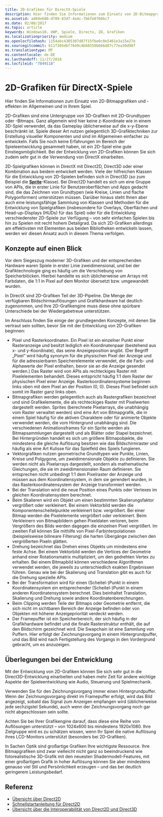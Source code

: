 ```yaml
---
title: 2D-Grafiken für DirectX-Spiele
description: Hier finden Sie Informationen zum Einsatz von 2D-Bitmapgrafiken und -effekten im Allgemeinen und in Ihrem Spiel.
ms.assetid: ad69e680-d709-83d7-4a4c-7bbfe0766bc7
ms.date: 02/08/2017
ms.topic: article
keywords: Windows10, UWP, Spiele, Directx, 2D, Grafiken
ms.localizationpriority: medium
ms.openlocfilehash: 1154abc4305307d87f15fbe0c0e5461e3a15e27e
ms.sourcegitcommit: b11f305dbf7649c4b68550b666487c77ea30d98f
ms.translationtype: MT
ms.contentlocale: de-DE
ms.lasthandoff: 11/27/2018
ms.locfileid: "7849118"
---
```

# <a name="2d-graphics-for-directx-games"></a>2D-Grafiken für DirectX-Spiele



Hier finden Sie Informationen zum Einsatz von 2D-Bitmapgrafiken und -effekten im Allgemeinen und in Ihrem Spiel.

2D-Grafiken sind eine Untergruppe von 3D-Grafiken mit 2D-Grundtypen oder -Bitmaps. Ganz allgemein wird hier keine z-Koordinate wie in einem 3D-Spiel verwendet, da das Gameplay üblicherweise auf die x-y-Ebene beschränkt ist. Spiele dieser Art nutzen gelegentlich 3D-Grafiktechniken zur Erstellung visueller Komponenten und sind im Allgemeinen einfacher zu entwickeln. Falls Sie noch keine Erfahrungen im Bereich der Spieleentwicklung gesammelt haben, ist ein 2D-Spiel eine gute Einstiegsmöglichkeit. Bei der Entwicklung von 2D-Grafiken können Sie sich zudem sehr gut in die Verwendung von DirectX einarbeiten.

2D-Spielgrafiken können in DirectX mit Direct2D, Direct3D oder einer Kombination aus beidem entwickelt werden. Viele der hilfreichen Klassen für die Entwicklung von 2D-Spielen befinden sich in Direct3D (so zum Beispiel die [**Sprite**](https://msdn.microsoft.com/library/windows/desktop/bb205601)-Klasse). Bei Direct2D handelt es sich um eine Gruppe von APIs, die in erster Linie für Benutzeroberflächen und Apps gedacht sind, die das Zeichnen von Grundtypen (wie Kreise, Linien und flache Polygonformen) unterstützen müssen. Darüber hinaus steht Ihnen aber auch eine leistungsfähige Sammlung von Klassen und Methoden für die Entwicklung von Spielgrafiken (insbesondere für Overlays, Oberflächen und Head-up-Displays (HUDs) für das Spiel) oder für die Entwicklung verschiedenster 2D-Spiele zur Verfügung – von sehr einfachen Spielen bis hin zu Spielen mit recht hohem Detailgrad. Da sich 2D-Grafiken allerdings am effektivsten mit Elementen aus beiden Bibliotheken entwickeln lassen, werden wir diesen Ansatz auch in diesem Thema verfolgen.

## <a name="concepts-at-a-glance"></a>Konzepte auf einen Blick


Vor dem Siegeszug moderner 3D-Grafiken und der entsprechenden Hardware waren Spiele in erster Linie zweidimensional, und bei der Grafiktechnologie ging es häufig um die Verschiebung von Speicherblöcken. Hierbei handelte es sich üblicherweise um Arrays mit Farbdaten, die 1:1 in Pixel auf dem Monitor übersetzt bzw. umgewandelt wurden.

In DirectX sind 2D-Grafiken Teil der 3D-Pipeline. Die Menge der verfügbaren Bildschirmauflösungen und Grafikhardware hat deutlich zugenommen, und Ihre 2D-Grafikengine muss diese ohne spürbare Unterschiede bei der Wiedergabetreue unterstützen.

Im Anschluss finden Sie einige der grundlegenden Konzepte, mit denen Sie vertraut sein sollten, bevor Sie mit der Entwicklung von 2D-Grafiken beginnen:

-   Pixel und Rasterkoordinaten. Ein Pixel ist ein einzelner Punkt einer Rasteranzeige und besitzt lediglich ein Koordinatenpaar (bestehend aus x- und y-Koordinate), das seine Anzeigeposition angibt. (Der Begriff „Pixel“ wird häufig synonym für die physischen Pixel der Anzeige und für die adressierbaren Speicherelemente verwendet, die die Farb- und Alphawerte der Pixel enthalten, bevor sie an die Anzeige gesendet werden.) Das Raster wird von APIs als rechteckiges Raster mit Pixelelementen behandelt. Dieses entspricht häufig 1:1 dem Raster der physischen Pixel einer Anzeige. Rasterkoordinatensysteme beginnen links oben mit dem Pixel an der Position (0, 0). Dieses Pixel befindet sich somit im Raster ganz links oben.
-   Bitmapgrafiken werden gelegentlich auch als Rastergrafiken bezeichnet und sind Grafikelemente, die als rechteckiges Raster mit Pixelwerten dargestellt werden. Sprites (berechnete Pixelarrays, die unabhängig vom Raster verwaltet werden) sind eine Art von Bitmapgrafik, die in einem Spiel häufig für die aktiven Charaktere oder für animierte Objekte verwendet werden, die vom Hintergrund unabhängig sind. Die verschiedenen Animationsframes für ein Sprite werden als Bitmapsammlungen dargestellt und als Blätter oder Stapel bezeichnet. Bei Hintergründen handelt es sich um größere Bitmapobjekte, die mindestens die gleiche Auflösung besitzen wie das Bildschirmraster und häufig als eine Art Kulisse für das Spielfeld des Spiels fungieren.
-   Vektorgrafiken nutzen geometrische Grundtypen wie Punkte, Linien, Kreise und Polgygone, um zweidimensionale Objekte zu definieren. Sie werden nicht als Pixelarrays dargestellt, sondern als mathematische Gleichungen, die sie im zweidimensionalen Raum definieren. Sie entsprechen nicht unbedingt 1:1 dem Pixelraster der Anzeige und müssen aus dem Koordinatensystem, in dem sie gerendert wurden, in das Rasterkoordinatensystem der Anzeige transformiert werden.
-   Bei der Translation wird die neue Position eines Punkts oder Vertexes im gleichen Koordinatensystem berechnet.
-   Beim Skalieren wird ein Objekt um einen bestimmten Skalierungsfaktor vergrößert oder verkleinert. Bei einem Vektorbild werden die Komponentenscheitelpunkte verkleinert bzw. vergrößert. Bei einer Bitmap werden die Pixelelemente vergrößert oder verkleinert. Beim Verkleinern von Bitmapbildern gehen Pixeldaten verloren, beim Vergrößern des Bilds werden dagegen die einzelnen Pixel vergrößert. Im zweiten Fall können Sie mithilfe von Pixel-Farbinterpolationen (beispielsweise bilineare Filterung) die harten Übergänge zwischen den vergrößerten Pixeln glätten.
-   Drehung bezeichnet das Drehen eines Objekts um mindestens eine feste Achse. Bei einem Vektorbild werden die Vertices der Geometrie anhand einer Rotationsmatrix multipliziert, um den gedrehten Vertex zu erhalten. Bei einem Bitmapbild können verschiedene Algorithmen verwendet werden, die jeweils zu unterschiedlich exakten Ergebnissen führen. Genau wie bei der Skalierung und Translation gibt es auch für die Drehung spezielle APIs.
-   Bei der Transformation wird für einen (Scheitel-)Punkt in einem Koordinatensystem ein entsprechender (Scheitel-)Punkt in einem anderen Koordinatensystem berechnet. Dies beinhaltet Translation, Skalierung und Drehung sowie andere Koordinatenberechnungen.
-   Beim Clipping werden Teile der Bitmaps oder Geometrie entfernt, die sich nicht im sichtbaren Bereich der Anzeige befinden oder von Objekten mit höherer Anzeigepriorität verdeckt werden.
-   Der Framepuffer ist ein Speicherbereich, der sich häufig in der Grafikhardware befindet und die finale Rasterstruktur enthält, die auf den Bildschirm gezeichnet wird. Die Swapchain ist eine Sammlung von Puffern. Hier erfolgt der Zeichnungsvorgang in einem Hintergrundpuffer, und das Bild wird nach Fertigstellung des Vorgangs in den Vordergrund gebracht, um es anzuzeigen.

## <a name="design-considerations"></a>Überlegungen bei der Entwicklung


Mit der Entwicklung von 2D-Grafiken können Sie sich sehr gut in die Direct3D-Entwicklung einarbeiten und haben mehr Zeit für andere wichtige Aspekte der Spieleentwicklung wie Audio, Steuerung und Spielmechanik.

Verwenden Sie für den Zeichnungsvorgang immer einen Hintergrundpuffer. Wenn der Zeichnungsvorgang direkt im Framepuffer erfolgt, wird das Bild angezeigt, sobald das Signal zum Anzeigen empfangen wird (üblicherweise jede sechzigstel Sekunde), auch wenn der Zeichnungsvorgang noch gar nicht abgeschlossen sein sollte.

Achten Sie bei Ihrer Grafikengine darauf, dass diese eine Reihe von Auflösungen unterstützt – von 1024x600 bis mindestens 1920x1080. Ihre Zielgruppe wird es zu schätzen wissen, wenn Ihr Spiel die native Auflösung ihres LCD-Monitors unterstützt (besonders bei 2D-Grafiken).

In Sachen Optik sind großartige Grafiken Ihre wichtigste Ressource. Ihre Bitmapgrafiken sind zwar vielleicht nicht ganz so beeindruckend wie fotorealistische 3D-Grafik mit den neuesten Shadermodell-Features, mit einer großartigen Grafik in hoher Auflösung können Sie aber mindestens genauso viel Stil und Persönlichkeit erzeugen – und das bei deutlich geringerem Leistungsbedarf.

## <a name="reference"></a>Referenz


-   [Übersicht über Direct2D](https://msdn.microsoft.com/library/windows/desktop/dd370987)
-   [Schnellstartanleitung für Direct2D](https://msdn.microsoft.com/library/windows/desktop/dd535473)
-   [Übersicht über die Interoperabilität von Direct2D und Direct3D](https://msdn.microsoft.com/library/windows/desktop/dd370966)
